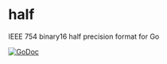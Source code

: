 half
==========

IEEE 754 binary16 half precision format for Go

[![GoDoc](https://godoc.org/github.com/h2so5/half?status.svg)](https://godoc.org/github.com/h2so5/half)
